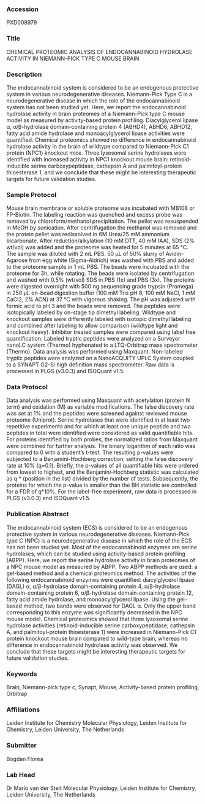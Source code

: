 ### Accession
PXD008979

### Title
CHEMICAL PROTEOMIC ANALYSIS OF ENDOCANNABINOID HYDROLASE ACTIVITY  IN NIEMANN-PICK TYPE C MOUSE BRAIN

### Description
The endocannabinoid system is considered to be an endogenous protective system in various neurodegenerative diseases. Niemann-Pick Type C is a neurodegenerative disease in which the role of the endocannabinoid system has not been studied yet. Here, we report the endocannabinoid hydrolase activity in brain proteomes of a Niemann-Pick type C mouse model as measured by activity-based protein profiling. Diacylglycerol lipase α, α/β-hydrolase domain-containing protein 4 (ABHD4), ABHD6, ABHD12, fatty acid amide hydrolase and monoacylglycerol lipase activities were quantified. Chemical proteomics showed no difference in endocannabinoid hydrolase activity in the brain of wildtype compared to Niemann-Pick C1 protein (NPC1)  knockout mice. Three lysosomal serine hydrolases were identified with increased activity in NPC1 knockout mouse brain: retinoid-inducible serine carboxypeptidase, cathepsin A and palmitoyl-protein thioesterase 1, and we conclude that these might be interesting therapeutic targets for future validation studies.

### Sample Protocol
Mouse brain membrane or soluble proteome was incubated with MB108 or FP-Biotin. The labeling reaction was quenched and excess probe was removed by chloroform/methanol precipitation. The pellet was resuspended in MeOH by sonication. After centrifugation the methanol was removed and the protein pellet was redissolved in 6M Urea/25 mM ammonium bicarbonate. After reduction/alkylation (10 mM DTT, 40 mM IAA), SDS (2% wt/vol) was added and the proteome was heated for 5 minutes at 65 °C. The sample was diluted with 2 mL PBS. 50 µL of 50% slurry of Avidin-Agarose from egg white (Sigma-Aldrich) was washed with PBS and added to the proteome sample in 1 mL PBS. The beads were incubated with the proteome for 3h, while rotating. The beads were isolated by centrifugation and washed with 0.5% (wt/vol) SDS in PBS (1x) and PBS (3x). The proteins were digested overnight with 500 ng sequencing grade trypsin (Promega) in 250 μL on-bead digestion buffer (100 mM Tris pH 8, 100 mM NaCl, 1 mM CaCl2, 2% ACN) at 37 °C with vigorous shaking. The pH was adjusted with formic acid to pH 3 and the beads were removed. The peptides were isotopically labeled by on-stage tip dimethyl labeling. Wildtype and knockout samples were differently labeled with isotopic dimethyl labeling and combined after labeling to allow comparison (wildtype light and knockout heavy). Inhibitor treated samples were compared using label free quantification. Labeled tryptic peptides were analyzed on a Surveyor nanoLC system (Thermo) hyphenated to a LTQ-Orbitrap mass spectrometer (Thermo). Data analysis was performed using Maxquant. Non-labeled tryptic peptides were analyzed on a NanoACQUITY UPLC System coupled to a SYNAPT G2-Si high definition mass spectrometer. Raw data is processed in PLGS (v3.0.3) and ISOQuant v1.5.

### Data Protocol
Data analysis was performed using Maxquant with acetylation (protein N term) and oxidation (M) as variable modifications. The false discovery rate was set at 1% and the peptides were screened against reviewed mouse proteome (Uniprot). Serine hydrolases that were identified in at least two repetitive experiments and for which at least one unique peptide and two peptides in total were identified were considered as valid quantifiable hits. For proteins identified by both probes, the normalized ratios from Maxquant were combined for further analysis. The binary logarithm of each ratio was compared to 0 with a student’s t-test. The resulting p-values were subjected to a Benjamini-Hochberg correction, setting the false discovery rate at 10% (q=0.1). Briefly, the p-values of all quantifiable hits were ordered from lowest to highest, and the Benjamini-Hochberg statistic was calculated as q * (position in the list) divided by the number of tests. Subsequently, the proteins for which the p-value is smaller than the BH statistic are controlled for a FDR of q*10%. For the label-free experiment, raw data is processed in PLGS (v3.0.3) and ISOQuant v1.5.

### Publication Abstract
The endocannabinoid system (ECS) is considered to be an endogenous protective system in various neurodegenerative diseases. Niemann-Pick type C (NPC) is a neurodegenerative disease in which the role of the ECS has not been studied yet. Most of the endocannabinoid enzymes are serine hydrolases, which can be studied using activity-based protein profiling (ABPP). Here, we report the serine hydrolase activity in brain proteomes of a NPC mouse model as measured by ABPP. Two ABPP methods are used: a gel-based method and a chemical proteomics method. The activities of the following endocannabinoid enzymes were quantified: diacylglycerol lipase (DAGL) &#x3b1;, &#x3b1;/&#x3b2;-hydrolase domain-containing protein 4, &#x3b1;/&#x3b2;-hydrolase domain-containing protein 6, &#x3b1;/&#x3b2;-hydrolase domain-containing protein 12, fatty acid amide hydrolase, and monoacylglycerol lipase. Using the gel-based method, two bands were observed for DAGL &#x3b1;. Only the upper band corresponding to this enzyme was significantly decreased in the NPC mouse model. Chemical proteomics showed that three lysosomal serine hydrolase activities (retinoid-inducible serine carboxypeptidase, cathepsin A, and palmitoyl-protein thioesterase 1) were increased in Niemann-Pick C1 protein knockout mouse brain compared to wild-type brain, whereas no difference in endocannabinoid hydrolase activity was observed. We conclude that these targets might be interesting therapeutic targets for future validation studies.

### Keywords
Brain, Niemann-pick type c, Synapt, Mouse, Activity-based protein profiling, Orbitrap

### Affiliations
Leiden Institute for Chemistry
Molecular Physiology, Leiden Institute for Chemistry, Leiden University, The Netherlands

### Submitter
Bogdan Florea

### Lab Head
Dr Mario van der Stelt
Molecular Physiology, Leiden Institute for Chemistry, Leiden University, The Netherlands


